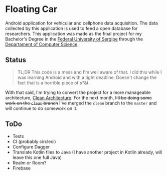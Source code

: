 # Floating Car

Android application for vehicular and cellphone data acquisition. The data collected by this application is
used to feed a open database for researchers. This application was made as the final project for my Bachelor's
Degree in the [Federal University of Sergipe][1] through the [Departament of Computer Science][3].

## Status

> TL;DR
> This code is a mess and I'm well aware of that. I did this while I was learning Android and with a tight
> deadline. Doesn't change the fact that is a horrible piece of s*&t.

With that said, I'm trying to convert the project for a more manageable architecture, [Clean Architecture][2].
For the next month, ~~I'll be doing some work on the `clean` branch~~ I've merged the `clean` branch to the `master`
and will continue to do somework on it.

## ToDo

* Tests
* CI (probably circleci)
* Configure Dagger
* Translate Kotlin files to Java (I have another project in Kotlin already, will leave this one full Java)
* Realm or Room?
* Firebase

[1]: http://www.ufs.br
[2]: https://8thlight.com/blog/uncle-bob/2012/08/13/the-clean-architecture.html
[3]: https://admin.dcomp.ufs.br/
